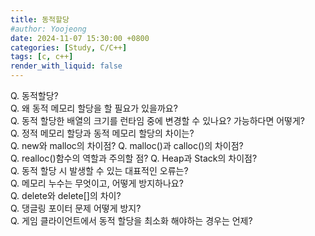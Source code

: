 ```yaml
---
title: 동적할당
#author: Yoojeong
date: 2024-11-07 15:30:00 +0800
categories: [Study, C/C++]
tags: [c, c++]
render_with_liquid: false
---
```



Q. 동적할당?  
Q. 왜 동적 메모리 할당을 할 필요가 있을까요?  
Q. 동적 할당한 배열의 크기를 런타임 중에 변경할 수 있나요? 가능하다면 어떻게?  
Q. 정적 메모리 할당과 동적 메모리 할당의 차이는?  
Q. new와 malloc의 차이점?
Q. malloc()과 calloc()의 차이점?    
Q. realloc()함수의 역할과 주의할 점? 
Q. Heap과 Stack의 차이점?  
Q. 동적 할당 시 발생할 수 있는 대표적인 오류는?  
Q. 메모리 누수는 무엇이고, 어떻게 방지하나요?  
Q. delete와 delete[]의 차이?  
Q. 댕글링 포이터 문제 어떻게 방지?  
Q. 게임 클라이언트에서 동적 할당을 최소화 해야하는 경우는 언제?  